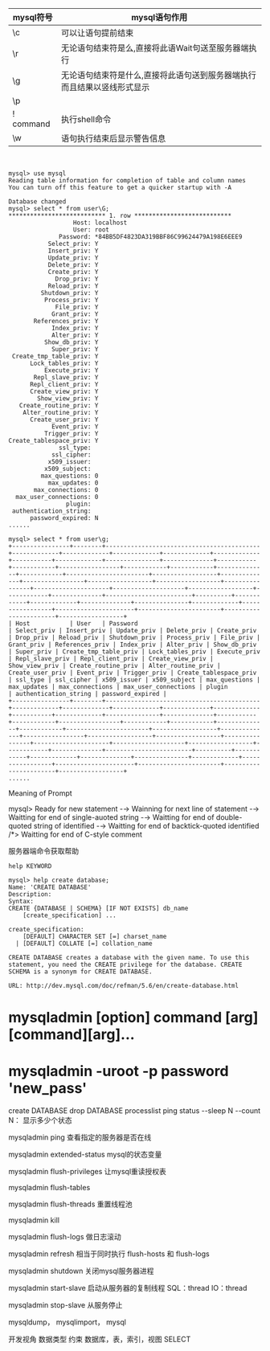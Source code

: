               
| mysql符号 | mysql语句作用 |
|----------|--------------|
|   \c     | 可以让语句提前结束 |
|   \r     | 无论语句结束符是么,直接将此语Wait句送至服务器端执行 |
|   \g     | 无论语句结束符是什么,直接将此语句送到服务器端执行而且结果以竖线形式显示 |
|   \p     |                  |
| \! command | 执行shell命令   |
|   \w     | 语句执行结束后显示警告信息 |

<br>

```mysql
mysql> use mysql
Reading table information for completion of table and column names
You can turn off this feature to get a quicker startup with -A

Database changed
mysql> select * from user\G;
*************************** 1. row ***************************
                  Host: localhost
                  User: root
              Password: *84BB5DF4823DA319BBF86C99624479A198E6EEE9
           Select_priv: Y
           Insert_priv: Y
           Update_priv: Y
           Delete_priv: Y
           Create_priv: Y
             Drop_priv: Y
           Reload_priv: Y
         Shutdown_priv: Y
          Process_priv: Y
             File_priv: Y
            Grant_priv: Y
       References_priv: Y
            Index_priv: Y
            Alter_priv: Y
          Show_db_priv: Y
            Super_priv: Y
 Create_tmp_table_priv: Y
      Lock_tables_priv: Y
          Execute_priv: Y
       Repl_slave_priv: Y
      Repl_client_priv: Y
      Create_view_priv: Y
        Show_view_priv: Y
   Create_routine_priv: Y
    Alter_routine_priv: Y
      Create_user_priv: Y
            Event_priv: Y
          Trigger_priv: Y
Create_tablespace_priv: Y
              ssl_type: 
            ssl_cipher: 
           x509_issuer: 
          x509_subject: 
         max_questions: 0
           max_updates: 0
       max_connections: 0
  max_user_connections: 0
                plugin: 
 authentication_string: 
      password_expired: N
......
```

```mysql
mysql> select * from user\g;
+----------------+--------+-------------------------------------------+-------------+-------------+-------------+-------------+-------------+-----------+-------------+---------------+--------------+-----------+------------+-----------------+------------+------------+--------------+------------+-----------------------+------------------+--------------+-----------------+------------------+------------------+----------------+---------------------+--------------------+------------------+------------+--------------+------------------------+----------+------------+-------------+--------------+---------------+-------------+-----------------+----------------------+-----------------------+-----------------------+------------------+
| Host           | User   | Password                                  | Select_priv | Insert_priv | Update_priv | Delete_priv | Create_priv | Drop_priv | Reload_priv | Shutdown_priv | Process_priv | File_priv | Grant_priv | References_priv | Index_priv | Alter_priv | Show_db_priv | Super_priv | Create_tmp_table_priv | Lock_tables_priv | Execute_priv | Repl_slave_priv | Repl_client_priv | Create_view_priv | Show_view_priv | Create_routine_priv | Alter_routine_priv | Create_user_priv | Event_priv | Trigger_priv | Create_tablespace_priv | ssl_type | ssl_cipher | x509_issuer | x509_subject | max_questions | max_updates | max_connections | max_user_connections | plugin                | authentication_string | password_expired |
+----------------+--------+-------------------------------------------+-------------+-------------+-------------+-------------+-------------+-----------+-------------+---------------+--------------+-----------+------------+-----------------+------------+------------+--------------+------------+-----------------------+------------------+--------------+-----------------+------------------+------------------+----------------+---------------------+--------------------+------------------+------------+--------------+------------------------+----------+------------+-------------+--------------+---------------+-------------+-----------------+----------------------+-----------------------+-----------------------+------------------+
......
```

Meaning of Prompt

mysql> Ready for new statement
-→  Wainning for next line of statement
-→  Waitting for end of single-auoted string
-→  Waitting for end of double-quoted string of identified
-→  Waitting for end of backtick-quoted identified
/*> Waitting for end of C-style comment


服务器端命令获取帮助
```mysql
help KEYWORD
```

```mysql
mysql> help create database;
Name: 'CREATE DATABASE'
Description:
Syntax:
CREATE {DATABASE | SCHEMA} [IF NOT EXISTS] db_name
    [create_specification] ...

create_specification:
    [DEFAULT] CHARACTER SET [=] charset_name
  | [DEFAULT] COLLATE [=] collation_name

CREATE DATABASE creates a database with the given name. To use this
statement, you need the CREATE privilege for the database. CREATE
SCHEMA is a synonym for CREATE DATABASE.

URL: http://dev.mysql.com/doc/refman/5.6/en/create-database.html
```


# mysqladmin [option] command [arg] [command][arg]...

# mysqladmin -uroot -p password 'new_pass'

create DATABASE
drop DATABASE
processlist
ping
status
--sleep N
--count N： 显示多少个状态    


mysqladmin ping                 查看指定的服务器是否在线

mysqladmin extended-status          mysql的状态变量

mysqladmin flush-privileges             让mysql重读授权表

mysqladmin flush-tables

mysqladmin flush-threads            重置线程池

mysqladmin kill

mysqladmin  flush-logs              做日志滚动

mysqladmin refresh              相当于同时执行 flush-hosts 和 flush-logs

mysqladmin  shutdown            关闭mysql服务器进程

mysqladmin  start-slave             启动从服务器的复制线程
SQL：thread
IO：thread

mysqladmin stop-slave                   从服务停止

mysqldump， mysqlimport， mysql



开发视角
数据类型
约束
数据库，表，索引，视图
SELECT

